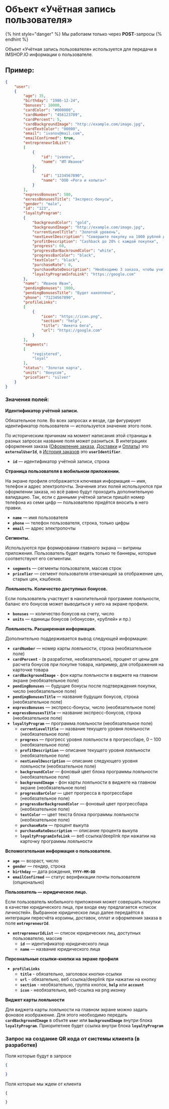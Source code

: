 # Объект «Учётная запись пользователя»

{% hint style="danger" %}
Мы работаем только через **POST**-запросы
{% endhint %}

Объект «Учётная запись пользователя» используется для передачи в IMSHOP.IO информации о пользователе.

## Пример:

```json
{
    "user":
    {
        "age": 35,
        "birthday": "1986-12-24",
        "bonuses": 10000,
        "cardColor": "#000000",
        "cardNumber": "456123789",
        "cardPercent": 5,
        "cardBackgroundImage": "http://example.com/image.jpg",
        "cardTextColor": "00000",
        "email": "ivanov@mail.com",
        "emailConfirmed": true,
        "entrepreneurIdList":
        [
            {
                "id": "ivanov",
                "name": "ИП Иванов"
            },
            {
                "id": "1234567890",
                "name": "ООО «Рога и копыта»"
            }
        ],
        "expressBonuses": 500,
        "exressBonusesTitle": "Экспресс-бонусы",
        "gender": "male",
        "id": "123",
        "loyaltyProgram":
        {
            "backgroundColor": "gold",
            "backgroundImage": "http://example.com/image.jpg",
            "currentLevelTitle": "Золотой уровень",
            "nextLevelDescription": "Совершите покупку на 1000 рублей до уровня Платиновый",
            "profitDescription": "Cashback до 20% с каждой покупки",
            "progress": 60,
            "progressBarBackroundColor": "white",
            "progressBarColor": "black",
            "textColor": "black",
            "purchaseRate": 0,
            "purchaseRateDescription": "Необходимо 3 заказа, чтобы учитывался процент выкупа",
            "loyaltyProgramInfoLink": "https://google.com"
        },
        "name": "Иванов Иван",
        "pendingBonuses": 1000,
        "pendingBonusesTitle": "Будет накоплено",
        "phone": "71234567890",
        "profileLinks":
        [
            {
                "icon": "https://icon.png",
                "section": "help",
                "title": "Анкета бега",
                "url": "https://google.com"
            }
        ],
        "segments":
        [
            "registered",
            "loyal"
        ],
        "status": "Золотая карта",
        "units": "бонусов",
        "priceTier": "silver"
    }
}
```



### Значения полей:

**Идентификатор учётной записи.**

Обязательное поле. Во всех запросах и везде, где фигурирует идентификатор пользователя — используется значение этого поля.&#x20;

По историческим причинам на момент написания этой страницы в разных запросах название поля может разниться. В интеграциях оформления заказа ([Оформление заказа](broken-reference), [Доставки](broken-reference) и [Оплаты](broken-reference)) это **`externalUserId`**, в [История заказов](broken-reference) это **`userIdentifier`**.

* **`id`**  — идентификатор учётной записи, строка

**Страница пользователя в мобильном приложении.**

На экране профиля отображается ключевая информация — имя, телефон и адрес электропочты. Значения этих полей используются при оформлении заказа, но всё равно будут проходить дополнительную валидацию. Так, если с данными учётной записи пришёл номер телефона из семи цифр — пользователю придётся вносить в него правки.

* **`name`** — имя пользователя
* **`phone`** — телефон пользователя, строка, только цифры
* **`email`** — адрес электропочты

**Сегменты.**

Используются при формировании главного экрана — витрины приложения. Пользователь будет видеть только те баннеры, которые соответствуют его сегментам.&#x20;

* **`segments`** — сегменты пользователя, массив строк
* **`priceTier`** — сегмент пользователя отвечающий за отображение цен, старых цен, кэшбеков.

**Лояльность. Количество доступных бонусов.**

Если пользователь участвует в накопительной программе лояльности, баланс его бонусов может выводиться у него на экране профиля.

* **`bonuses`** — количество бонусов на счету, число
* **`units`** — единицы бонусов («бонусов», «рублей» и пр.)

**Лояльность. Расширенная информация.**

Дополнительно поддерживается вывод следующей информации:

* **`cardNumber`** — номер карты лояльности, строка (необязательное поле)
* **`cardPercent`** - (в разработке, необязательное), процент от цены для расчета бонусов при покупке товара, например, для отображения на карточке товара
* **`cardBackgroundImage`** - фон карты лояльности в виджете на главном экране (необязательное поле)
* **`pendingBonuses`** — будущие бонусы после подтверждения покупки, число (необязательное поле)
* **`pendingBonusesTitle`** — название будущих бонусов, строка (необязательное поле)
* **`expressBonuses`** — экспресс-бонусы, число (необязательное поле)
* **`expressBonusesTitle`** — название экспресс-бонусов, строка (необязательное поле)
* **`loyaltyProgram`** — программа лояльности (необязательное поле)
  * **`currentLevelTitle`** — название текущего уровня лояльности (необязательное поле)
  * **`progress`** — прогресс уровня лояльности в прогрессбаре, 0 – 100 (необязательное поле)
  * **`profitDescription`** — описание текущего уровня лояльности (необязательное поле)
  * **`nextLevelDescription`** — описание следующего уровня лояльности (необязательное поле)
  * **`backgroundColor`** — фоновый цвет блока программы лояльности (необязательное поле)
  * **`backgroundImage`** - фон карты лояльности в виджете на главном экране (необязательное поле)
  * **`progressBarColor`** — цвет прогресса в прогрессбаре (необязательное поле)
  * **`progressBarBackgroundColor`** — фоновый цвет прогрессбара (необязательное поле)
  * **`textColor`** — цвет текста блока программы лояльности (необязательное поле)
  * **`purchaseRate`** — процент выкупа
  * **`purchaseRateDescription`** — описание процента выкупа
  * **`loyaltyProgramInfoLink`** — веб ссылка/deeplink при нажатии на карточку программы лояльности

**Вспомогательная информация о пользователе.**

* **`age`** — возраст, число
* **`gender`** — гендер, строка
* **`birthday`** — дата рождения, **`YYYY-MM-DD`**
* **`emailConfirmed`** — статус верификации почты пользователя (опционально)

**Пользователь — юридическое лицо.**

Если пользователь мобильного приложения может совершать покупки в качестве юридического лица, при входе ему предлагается «список личностей». Выбранное юридическое лицо далее передаётся в интеграции пересчёта корзины, доставок, оплат и оформления заказа в поле **`entrepreneurId`**.

* **`entrepreneurIdList`** — список юридических лиц, доступных пользователю, массив
  * **`id`** — идентификатор юридического лица
  * **`name`** — название юридического лица

**Персональные ссылки-кнопки на экране профиля**

* **`profileLinks`**
  * **`title`** - обязательно, заголовок кнопки-ссылки
  * **`url`** - обязательно, веб ссылка/deeplink при нажатии на кнопку
  * **`section`** - необязательно, группа кнопок, **`help`** или **`account`**
  * **`icon`** - необязательно, веб-ссылка на png иконку

**Виджет карты лояльности**

Для виджета карты лояльности на главном экране можно задать фоновое изображение. Для этого необходимо передать **`cardBackgroundImage`** в объкте **`user`** или **`backgroundImage`** внутри блока **`loyaltyProgram`**. Приоритетнее будет ссылка внутри блока **`loyaltyProgram`**

### Запрос на создание QR кода от системы клиента (в разработке)

Поля которые будут в запросе

```json
{

}
```

Поля которые мы ждем от клиента

```
{

}
```

